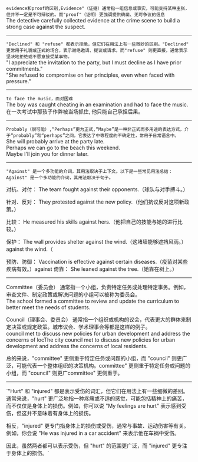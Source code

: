 `evidence和proof的区别,Evidence"（证据）通常指一组信息或事实，可能支持某种主张，但并不一定是不可辩驳的。而"proof"（证明）更强调提供确凿、无可争议的信息`  
The detective carefully collected evidence at the crime scene to build a strong case against the suspect.  
***
`"Declined" 和 "refuse" 都表示拒绝，但它们在用法上有一些微妙的区别。"Declined" 更常用于礼貌或正式的场合，表示谢绝邀请、提议或请求。而"refuse" 则更直接，通常表示坚决地拒绝或不愿意接受某事物。`  
"I appreciate the invitation to the party, but I must decline as I have prior commitments."  
"She refused to compromise on her principles, even when faced with pressure."  
***
`to face the music，面对困难`  
The boy was caught cheating in an examination and had to face the music.  
在一次考试中那孩子作弊被当场抓住, 他只能自己承担后果。  
***
`Probably（很可能）,“Perhaps”更为正式,“Maybe”是一种非正式而多用途的表达方式，介于“probably”和“perhaps”之间。它表达了中等程度的不确定性，常用于日常语言中。`  
She will probably arrive at the party late.  
Perhaps we can go to the beach this weekend.  
Maybe I'll join you for dinner later.  
***
`"Against" 是一个多功能的介词，其用法取决于上下文。以下是一些常见用法总结：Against" 是一个多功能的介词，其用法取决于句子。`

对抗、对付： The team fought against their opponents.（球队与对手搏斗。）

针对、反对： They protested against the new policy.（他们抗议反对这项新政策。）

比较： He measured his skills against hers.（他把自己的技能与她的进行比较。）

保护： The wall provides shelter against the wind.（这堵墙能够遮挡风雨。） against the wind.（

预防、防御： Vaccination is effective against certain diseases.（疫苗对某些疾病有效。）against
倚靠： She leaned against the tree.（她靠在树上。）  
***
Committee（委员会） 通常指一个小组，负责特定任务或处理特定事务。例如，审查文件、制定政策或解决问题的小组可以被称为委员会。  
The school formed a committee to review and update the curriculum to better meet the needs of students.  

Council（理事会、委员会） 通常指一个组织或机构的议会，代表更大的群体来制定决策或规定政策。城市议会、学术理事会等都是这样的例子。  
council met to discuss new policies for urban development and address the concerns of locThe city council met to discuss new policies for urban development and address the concerns of local residents.

总的来说，"committee" 更侧重于特定任务或问题的小组，而 "council" 则更广泛，可能代表一个整体组织的决策机构。committee" 更侧重于特定任务或问题的小组，而 "council" 则更广committee" 更侧重于。  

***
`"Hurt" 和 "injured" 都是表示受伤的词汇，但它们在用法上有一些细微的差别。通常来说，"hurt" 更广泛地指一种疼痛或不适的感觉，可能包括精神上的痛苦，而不仅仅是身体上的损伤。例如，你可以说 "My feelings are hurt" 表示感到受伤，但这并不意味着有身体上的损伤。

相反，"injured" 更专门指身体上的损伤或受伤，通常与事故、运动伤害等有关。例如，你会说 "He was injured in a car accident" 来表示他在车祸中受伤。

因此，虽然两者都可以表示受伤，但 "hurt" 的范围更广泛，而 "injured" 更专注于身体上的损伤。`